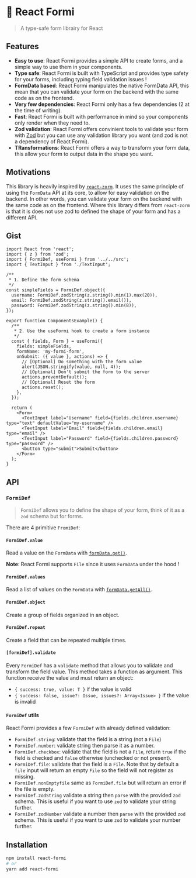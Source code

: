 # 📄 React Formi

> A type-safe form librairy for React

## Features

- **Easy to use**: React Formi provides a simple API to create forms, and a simple way to use them in your components.
- **Type safe**: React Formi is built with TypeScript and provides type safety for your forms, including typing field validation issues !
- **FormData based**: React Formi manipulates the native FormData API, this mean that you can validate your form on the backend with the same code as on the frontend.
- **Very few dependencies**: React Formi only has a few dependencies (2 at the time of writing).
- **Fast**: React Formi is built with performance in mind so your components only render when they need to.
- **Zod validation**: React Formi offers convinient tools to validate your form with [Zod](https://github.com/colinhacks/zod) but you can use any validation library you want (and zod is not a dependency of React Formi).
- **TRansformations**: React Formi offers a way to transform your form data, this allow your form to output data in the shape you want.

## Motivations

This library is heavily inspired by [`react-zorm`](https://github.com/esamattis/react-zorm). It uses the same principle of using the `FormData` API at its core, to allow for easy validation on the backend. In other words, you can validate your form on the backend with the same code as on the frontend. Where this library differs from `react-zorm` is that it is does not use zod to defined the shape of your form and has a different API.

## Gist

```tsx
import React from 'react';
import { z } from 'zod';
import { FormiDef, useFormi } from '../../src';
import { TextInput } from './TextInput';

/**
 * 1. Define the form schema
 */
const simpleFields = FormiDef.object({
  username: FormiDef.zodString(z.string().min(1).max(20)),
  email: FormiDef.zodString(z.string().email()),
  password: FormiDef.zodString(z.string().min(8)),
});

export function ComponentsExample() {
  /**
   * 2. Use the useFormi hook to create a form instance
   */
  const { fields, Form } = useFormi({
    fields: simpleFields,
    formName: 'my-formi-form',
    onSubmit: ({ value }, actions) => {
      // [Optional] Do something with the form value
      alert(JSON.stringify(value, null, 4));
      // [Optional] Don't submit the form to the server
      actions.preventDefault();
      // [Optional] Reset the form
      actions.reset();
    },
  });

  return (
    <Form>
      <TextInput label="Username" field={fields.children.username} type="text" defaultValue="my-username" />
      <TextInput label="Email" field={fields.children.email} type="email" />
      <TextInput label="Password" field={fields.children.password} type="password" />
      <button type="submit">Submit</button>
    </Form>
  );
}
```

## API

### `FormiDef`

> `FormiDef` allows you to define the shape of your form, think of it as a `zod` schema but for forms.

There are 4 primitive `FromiDef`:

#### `FormiDef.value`

Read a value on the `FormData` with [`formData.get()`](https://developer.mozilla.org/en-US/docs/Web/API/FormData/get).

**Note**: React Formi supports `File` since it uses `FormData` under the hood !

#### `FormiDef.values`

Read a list of values on the `FormData` with [`formData.getAll()`](https://developer.mozilla.org/en-US/docs/Web/API/FormData/getAll).

#### `FormiDef.object`

Create a group of fields organized in an object.

#### `FormiDef.repeat`

Create a field that can be repeated multiple times.

#### `[formiDef].validate`

Every `FormiDef` has a `validate` method that allows you to validate and transform the field value. This method takes a function as argument. This function receive the value and must return an object:

- `{ success: true, value: T }` if the value is valid
- `{ success: false, issue?: Issue, issues?: Array<Issue> }` if the value is invalid

#### `FormiDef` utils

React Formi provides a few `FormiDef` with already defined validation:

- `FormiDef.string`: validate that the field is a string (not a `File`)
- `FormiDef.number`: validate string then parse it as a number.
- `FormiDef.checkbox`: validate that the field is not a `File`, return `true` if the field is checked and `false` otherwise (unchecked or not present).
- `FormiDef.file`: validate that the field is a `File`. Note that by default a `file` input will return an empty `File` so the field will not register as missing.
- `FormiDef.nonEmptyfile` same as `FormiDef.file` but will return an error if the file is empty.
- `FormiDef.zodString` validate a string then `parse` with the provided `zod` schema. This is useful if you want to use `zod` to validate your string further.
- `FormiDef.zodNumber` validate a number then `parse` with the provided `zod` schema. This is useful if you want to use `zod` to validate your number further.

## Installation

```bash
npm install react-formi
# or
yarn add react-formi
```
